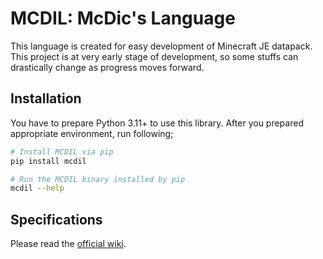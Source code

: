 # MCDIL: McDic's Language

This language is created for easy development of Minecraft JE datapack.
This project is at very early stage of development,
so some stuffs can drastically change as progress moves forward.

## Installation

You have to prepare Python 3.11+ to use this library.
After you prepared appropriate environment, run following;

```bash
# Install MCDIL via pip
pip install mcdil

# Run the MCDIL binary installed by pip
mcdil --help
```

## Specifications

Please read the [official wiki](https://github.com/McDic/MCDIL/wiki).
